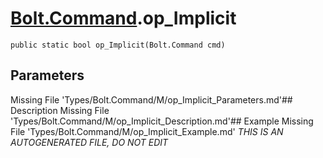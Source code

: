 # [Bolt.Command](Types/Bolt.Command.md).op_Implicit
`public static bool op_Implicit(Bolt.Command cmd)`
## Parameters
Missing File 'Types/Bolt.Command/M/op_Implicit_Parameters.md'## Description
Missing File 'Types/Bolt.Command/M/op_Implicit_Description.md'## Example
Missing File 'Types/Bolt.Command/M/op_Implicit_Example.md'
*THIS IS AN AUTOGENERATED FILE, DO NOT EDIT*

